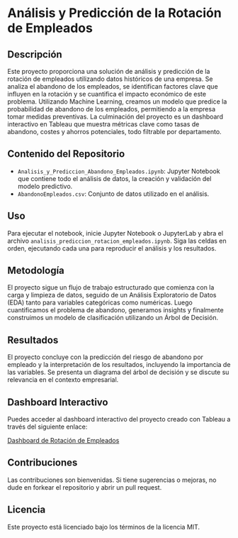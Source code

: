 
# Análisis y Predicción de la Rotación de Empleados

## Descripción
Este proyecto proporciona una solución de análisis y predicción de la rotación de empleados utilizando datos históricos de una empresa. Se analiza el abandono de los empleados, se identifican factores clave que influyen en la rotación y se cuantifica el impacto económico de este problema. Utilizando Machine Learning, creamos un modelo que predice la probabilidad de abandono de los empleados, permitiendo a la empresa tomar medidas preventivas. La culminación del proyecto es un dashboard interactivo en Tableau que muestra métricas clave como tasas de abandono, costes y ahorros potenciales, todo filtrable por departamento.

## Contenido del Repositorio
- `Analisis_y_Prediccion_Abandono_Empleados.ipynb`: Jupyter Notebook que contiene todo el análisis de datos, la creación y validación del modelo predictivo.
- `AbandonoEmpleados.csv`: Conjunto de datos utilizado en el análisis.

## Uso
Para ejecutar el notebook, inicie Jupyter Notebook o JupyterLab y abra el archivo `analisis_prediccion_rotacion_empleados.ipynb`. Siga las celdas en orden, ejecutando cada una para reproducir el análisis y los resultados.

## Metodología
El proyecto sigue un flujo de trabajo estructurado que comienza con la carga y limpieza de datos, seguido de un Análisis Exploratorio de Datos (EDA) tanto para variables categóricas como numéricas. Luego cuantificamos el problema de abandono, generamos insights y finalmente construimos un modelo de clasificación utilizando un Árbol de Decisión.

## Resultados
El proyecto concluye con la predicción del riesgo de abandono por empleado y la interpretación de los resultados, incluyendo la importancia de las variables. Se presenta un diagrama del árbol de decisión y se discute su relevancia en el contexto empresarial.

## Dashboard Interactivo
Puedes acceder al dashboard interactivo del proyecto creado con Tableau a través del siguiente enlace:

[Dashboard de Rotación de Empleados](https://public.tableau.com/app/profile/roberto.ruiz7263/viz/PracticaDashboard_17112864386510/Dashboard)

## Contribuciones
Las contribuciones son bienvenidas. Si tiene sugerencias o mejoras, no dude en forkear el repositorio y abrir un pull request.

## Licencia
Este proyecto está licenciado bajo los términos de la licencia MIT.
